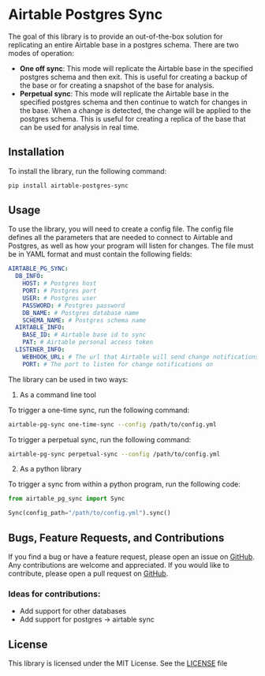 # Airtable Postgres Sync

The goal of this library is to provide an out-of-the-box solution for replicating
an entire Airtable base in a postgres schema. There are two modes of operation:

- **One off sync**: This mode will replicate the Airtable base in the specified postgres schema
  and then exit. This is useful for creating a backup of the base or for creating
  a snapshot of the base for analysis.
- **Perpetual sync**: This mode will replicate the Airtable base in the specified postgres schema
  and then continue to watch for changes in the base. When a change is detected, the
  change will be applied to the postgres schema. This is useful for creating a
  replica of the base that can be used for analysis in real time.

## Installation

To install the library, run the following command:

```bash
pip install airtable-postgres-sync
```

## Usage

To use the library, you will need to create a config file. The config file defines
all the parameters that are needed to connect to Airtable and Postgres, as well as how
your program will listen for changes. The file must be in YAML format and must contain
the following fields:

```yaml
AIRTABLE_PG_SYNC:
  DB_INFO:
    HOST: # Postgres host
    PORT: # Postgres port
    USER: # Postgres user
    PASSWORD: # Postgres password
    DB_NAME: # Postgres database name
    SCHEMA_NAME: # Postgres schema name
  AIRTABLE_INFO:
    BASE_ID: # Airtable base id to sync
    PAT: # Airtable personal access token
  LISTENER_INFO:
    WEBHOOK_URL: # The url that Airtable will send change notifications to
    PORT: # The port to listen for change notifications on
```

The library can be used in two ways:

1. As a command line tool

To trigger a one-time sync, run the following command:

```bash
airtable-pg-sync one-time-sync --config /path/to/config.yml
```

To trigger a perpetual sync, run the following command:

```bash
airtable-pg-sync perpetual-sync --config /path/to/config.yml
```

2. As a python library

To trigger a sync from within a python program, run the following code:

```python
from airtable_pg_sync import Sync

Sync(config_path="/path/to/config.yml").sync()
```

## Bugs, Feature Requests, and Contributions

If you find a bug or have a feature request, please open an issue
on [GitHub](https://github.com/benurwin/airtable_pg_sync/issues).
Any contributions are welcome and appreciated. If you would like to
contribute, please open a pull request on [GitHub](https://github.com/benurwin/airtable_pg_sync/pulls).

### Ideas for contributions:

- Add support for other databases
- Add support for postgres -> airtable sync

## License

This library is licensed under the MIT License. See the
[LICENSE](https://github.com/benurwin/airtable_pg_sync/blob/main/LICENSE) file

